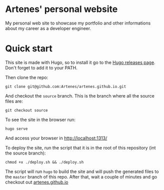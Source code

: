# Artenes' personal website

My personal web site to showcase my portfolio and other informations about my career as a developer engineer.

# Quick start

This site is made with Hugo, so to install it go to the [Hugo releases page](https://github.com/gohugoio/hugo/releases). Don't forget to add it to your PATH.

Then clone the repo:

```
git clone git@github.com:Artenes/artenes.github.io.git
```

And checkout the `source` branch. This is the branch where all the source files are:

```
git checkout source
```

To see the site in the browser run:

```
hugo serve
```

And access your browser in [http://localhost:1313/](http://localhost:1313/)

To deploy the site, run the script that it is in the root of this repository (int the source branch):

```
chmod +x ./deploy.sh && ./deploy.sh
```

The script will run `hugo` to build the site and will push the generated files to the `master` branch of this repo. After that, wait a couple of minutes and go checkout out [artenes.github.io](http://artenes.github.io/)